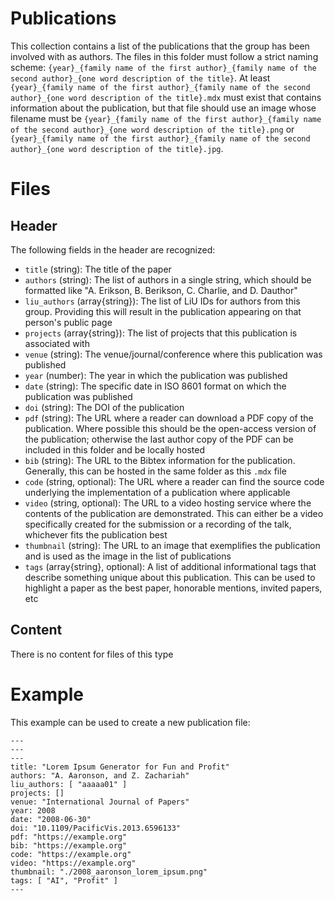 # Publications
This collection contains a list of the publications that the group has been involved with as authors.  The files in this folder must follow a strict naming scheme: `{year}_{family name of the first author}_{family name of the second author}_{one word description of the title}`.  At least `{year}_{family name of the first author}_{family name of the second author}_{one word description of the title}.mdx` must exist that contains information about the publication, but that file should use an image whose filename must be `{year}_{family name of the first author}_{family name of the second author}_{one word description of the title}.png` or `{year}_{family name of the first author}_{family name of the second author}_{one word description of the title}.jpg`.

# Files
## Header
The following fields in the header are recognized:
 - `title` (string): The title of the paper
 - `authors` (string): The list of authors in a single string, which should be formatted like "A. Erikson, B. Berikson, C. Charlie, and D. Dauthor"
 - `liu_authors` (array{string}): The list of LiU IDs for authors from this group.  Providing this will result in the publication appearing on that person's public page
 - `projects` (array{string}): The list of projects that this publication is associated with
 - `venue` (string): The venue/journal/conference where this publication was published
 - `year` (number): The year in which the publication was published
 - `date` (string): The specific date in ISO 8601 format on which the publication was published
 - `doi` (string): The DOI of the publication
 - `pdf` (string): The URL where a reader can download a PDF copy of the publication.  Where possible this should be the open-access version of the publication; otherwise the last author copy of the PDF can be included in this folder and be locally hosted
 - `bib` (string): The URL to the Bibtex information for the publication. Generally, this can be hosted in the same folder as this `.mdx` file
 - `code` (string, optional): The URL where a reader can find the source code underlying the implementation of a publication where applicable
 - `video` (string, optional): The URL to a video hosting service where the contents of the publication are demonstrated.  This can either be a video specifically created for the submission or a recording of the talk, whichever fits the publication best
 - `thumbnail` (string): The URL to an image that exemplifies the publication and is used as the image in the list of publications
 - `tags` (array{string}, optional): A list of additional informational tags that describe something unique about this publication.  This can be used to highlight a paper as the best paper, honorable mentions, invited papers, etc

## Content
There is no content for files of this type

# Example
This example can be used to create a new publication file:

```mdx
---
---
---
title: "Lorem Ipsum Generator for Fun and Profit"
authors: "A. Aaronson, and Z. Zachariah"
liu_authors: [ "aaaaa01" ]
projects: []
venue: "International Journal of Papers"
year: 2008
date: "2008-06-30"
doi: "10.1109/PacificVis.2013.6596133"
pdf: "https://example.org"
bib: "https://example.org"
code: "https://example.org"
video: "https://example.org"
thumbnail: "./2008_aaronson_lorem_ipsum.png"
tags: [ "AI", "Profit" ]
---

```
